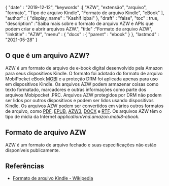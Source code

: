 {
  "date" : "2019-12-12",
  "keywords" :[ "AZW", "extensão", "arquivo", "formato", "Tipo de arquivo Kindle", "Formato de arquivo Kindle", "eBook" ],
  "author" : {
    "display_name" : "Kashif Iqbal"
},
  "draft" : "false",
  "toc" : true,
  "description" :"Saiba mais sobre o formato de arquivo AZW e APIs que podem criar e abrir arquivos AZW.",
  "title" :"Formato de arquivo AZW",
  "linktitle" : "AZW",
  "menu" : {
    "docs" : {
      "parent" : "ebook"
}
},
  "lastmod" : "2021-05-28"
}

## O que é um arquivo AZW?

AZW é um formato de arquivo de e-book digital desenvolvido pela Amazon para seus dispositivos Kindle. O formato foi adotado do formato de arquivo MobiPocket eBook [MOBI](/pt/ebook/mobi/) e a proteção DRM foi aplicada apenas para uso em dispositivos Kindle. Os arquivos AZW podem armazenar coisas como texto formatado, marcadores e outras informações como parte dos arquivos Mobipocket .PRC. Arquivos AZW protegidos por DRM não podem ser lidos por outros dispositivos e podem ser lidos usando dispositivos Kindle. Os arquivos AZW podem ser convertidos em vários outros formatos de arquivo, como [PDF](/pt/pdf/), [EPUB](/pt/ebook/epub/), [AZW3](/pt/ebook/azw3/), [DOCX](/pt/word-processing/docx/) e [RTF](/pt/word-processing/rtf/). Os arquivos AZW têm o tipo de mídia da Internet *application/vnd.amazon.mobi8-ebook*.

## Formato de arquivo AZW

AZW é um formato de arquivo fechado e suas especificações não estão disponíveis publicamente.

## Referências ##

* [Formato de arquivo Kindle - Wikipedia](https://en.wikipedia.org/wiki/Kindle_File_Format)

